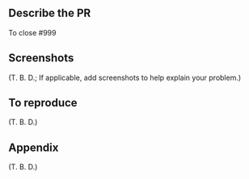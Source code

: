 ## Describe the PR

To close #999

## Screenshots

(T. B. D.; If applicable, add screenshots to help explain your problem.)

## To reproduce

(T. B. D.)

## Appendix

(T. B. D.)
